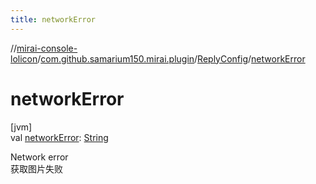 ```yaml
---
title: networkError
---
```

//[mirai-console-lolicon](../../../index.html)/[com.github.samarium150.mirai.plugin](../index.html)/[ReplyConfig](index.html)/[networkError](network-error.html)



# networkError



[jvm]\
val [networkError](network-error.html): [String](https://kotlinlang.org/api/latest/jvm/stdlib/kotlin/-string/index.html)



Network error <br> 获取图片失败





